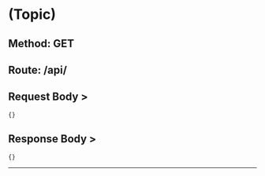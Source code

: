 # (Topic)
## Method: GET
## Route: /api/

## Request Body >
```
{}
```
## Response Body >
```
{}
```


***